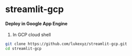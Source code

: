 # streamlit-gcp

#### Deploy in Google App Engine

1. In GCP cloud shell
```sh
git clone https://github.com/lukexyz/streamlit-gcp.git
cd streamlit-gcp
```

